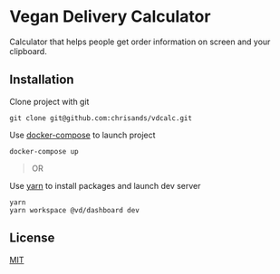 # Vegan Delivery Calculator

Calculator that helps people get order information on screen and your clipboard. 

## Installation

Clone project with git

```
git clone git@github.com:chrisands/vdcalc.git
```

Use [docker-compose](https://docs.docker.com/compose/install/) to launch project

```
docker-compose up
```

> OR

Use [yarn](https://yarnpkg.com/en/) to install packages and launch dev server

```
yarn
yarn workspace @vd/dashboard dev
```

## License

[MIT](/LICENSE)

